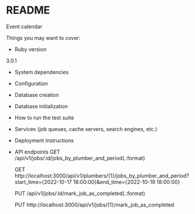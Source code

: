 # README

Event calendar

Things you may want to cover:

* Ruby version

3.0.1

* System dependencies

* Configuration

* Database creation

* Database initialization

* How to run the test suite

* Services (job queues, cache servers, search engines, etc.)

* Deployment instructions

* API endpoints
  GET    /api/v1/jobs/:id/jobs_by_plumber_and_period(.:format)
  
  GET    http://localhost:3000/api/v1/plumbers/{1}/jobs_by_plumber_and_period?start_time={2022-10-17 18:00:00}&end_time={2022-10-19 18:00:00}

  PUT    /api/v1/jobs/:id/mark_job_as_completed(.:format)
  
  PUT    http://localhost:3000/api/v1/jobs/{1}/mark_job_as_completed
